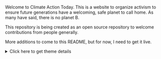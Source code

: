 Welcome to Climate Action Today. This is a website to organize activism to ensure future generations have a welcoming, safe planet to call home. As many have said, there is no planet B. 

This repository is being created as an open source repository to welcome contributions from people generally. 

More additions to come to this README, but for now, I need to get it live. 

<details>
  <summary>Click here to get theme details</summary>
  ## Welcome to GitHub Pages

  You can use the [editor on GitHub](https://github.com/climateactiontoday/climateactiontoday.github.io/edit/master/README.md) to maintain and preview the content for your website in Markdown files.

  Whenever you commit to this repository, GitHub Pages will run [Jekyll](https://jekyllrb.com/) to rebuild the pages in your site, from the content in your Markdown files.

  ### Markdown

  Markdown is a lightweight and easy-to-use syntax for styling your writing. It includes conventions for

  ```markdown
  Syntax highlighted code block

  # Header 1
  ## Header 2
  ### Header 3

  - Bulleted
  - List

  1. Numbered
  2. List

  **Bold** and _Italic_ and `Code` text

  [Link](url) and ![Image](src)
  ```

  For more details see [GitHub Flavored Markdown](https://guides.github.com/features/mastering-markdown/).

  ### Jekyll Themes

  Your Pages site will use the layout and styles from the Jekyll theme you have selected in your [repository settings](https://github.com/climateactiontoday/climateactiontoday.github.io/settings). The name of this theme is saved in the Jekyll `_config.yml` configuration file.

  ### Support or Contact

  Having trouble with Pages? Check out our [documentation](https://help.github.com/categories/github-pages-basics/) or [contact support](https://github.com/contact) and we’ll help you sort it out.
</details> 
